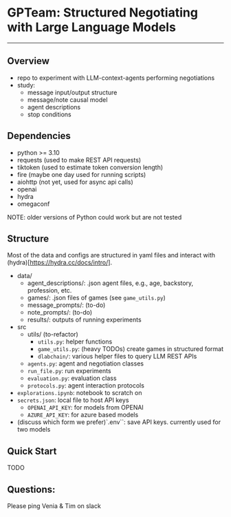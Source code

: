# GPTeam: Structured Negotiating with Large Language Models
---
## Overview
- repo to experiment with LLM-context-agents performing negotiations
- study:
  - message input/output structure
  - message/note causal model
  - agent descriptions
  - stop conditions

## Dependencies
- python >= 3.10
- requests (used to make REST API requests)
- tiktoken (used to estimate token conversion length)
- fire (maybe one day used for running scripts)
- aiohttp (not yet, used for async api calls)
- openai 
- hydra
- omegaconf 

NOTE: older versions of Python could work but are not tested

## Structure
Most of the data and configs are structured in yaml files and interact with (hydra)[https://hydra.cc/docs/intro/].

- data/
  - agent_descriptions/: .json agent files, e.g., age, backstory, profession, etc.
  - games/: .json files of games (see `game_utils.py`)
  - message_prompts/: (to-do)
  - note_prompts/: (to-do)
  - results/: outputs of running experiments
- src
  - utils/ (to-refactor) 
    - `utils.py`: helper functions
    - `game_utils.py`: (heavy TODOs) create games in structured format
    - `dlabchain/`: various helper files to query LLM REST APIs
  - `agents.py`: agent and negotiation classes
  - `run_file.py`: run experiments
  - `evaluation.py`: evaluation class
  - `protocols.py`: agent interaction protocols
- `explorations.ipynb`: notebook to scratch on
- `secrets.json`: local file to host API keys
  - `OPENAI_API_KEY`: for models from OPENAI
  - `AZURE_API_KEY`: for azure based models
- (discuss which form we prefer)`.env``: save API keys. currently used for two models


## Quick Start
TODO

## Questions:
Please ping Venia & Tim on slack